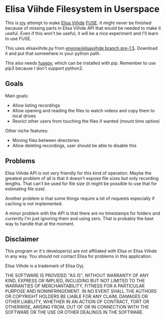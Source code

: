 Elisa Viihde Filesystem in Userspace
====================================

This is [my](https://github.com/Tomin1/) attempt to make [Elisa
Viihde](https://elisaviihde.fi/) [FUSE](https://github.com/libfuse/libfuse). It
might never be finished because of missing parts in Elisa Viihde API that would
be needed to make it useful. Even if this won't be useful, it will be a nice
experiment and I'll learn to use FUSE.

This uses elisaviihde.py from [enyone/elisaviihde branch
pre-1.5](https://github.com/enyone/elisaviihde/tree/pre-1.5). Download it and
put that somewhere in your python path.

This also needs [fusepy](https://github.com/terencehonles/fusepy/), which can
be installed with pip. Remember to use pip3 because I don't support python2.

Goals
-----
Main goals:
- Allow listing recordings
- Allow opening and reading the files to watch videos and copy them to local
  drives
- Resrict other users from touching the files if wanted (mount time option)

Other niche features:
- Moving files between directories
- Allow deleting recordings, user should be able to disable this

Problems
--------
Elisa Viihde API is not very friendly for this kind of operation. Maybe the
greatest problem of all is that it doesn't expose file sizes but only recording
lengths. That can't be used for file size (it might be possible to use that for
estimating file size).

Another problem is that some things require a lot of requests especially
if caching is not implemented.

A minor problem with the API is that there are no timestamps for folders and
currently I'm just ignoring them and using zero. That is probably the bast way
to handle that at the moment.

Disclaimer
----------
This program or it's developer(s) are not affiliated with Elisa or Elisa Viihde
in any way. You should not contact Elisa for problems in this application.

Elisa Viihde is a trademark of Elisa Oyj.

THE SOFTWARE IS PROVIDED "AS IS", WITHOUT WARRANTY OF ANY KIND, EXPRESS OR
IMPLIED, INCLUDING BUT NOT LIMITED TO THE WARRANTIES OF MERCHANTABILITY,
FITNESS FOR A PARTICULAR PURPOSE AND NONINFRINGEMENT. IN NO EVENT SHALL THE
AUTHORS OR COPYRIGHT HOLDERS BE LIABLE FOR ANY CLAIM, DAMAGES OR OTHER
LIABILITY, WHETHER IN AN ACTION OF CONTRACT, TORT OR OTHERWISE, ARISING FROM,
OUT OF OR IN CONNECTION WITH THE SOFTWARE OR THE USE OR OTHER DEALINGS IN THE
SOFTWARE.
